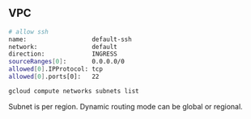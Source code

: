 VPC
-

````sh
# allow ssh
name:                  default-ssh
network:               default
direction:             INGRESS
sourceRanges[0]:       0.0.0.0/0
allowed[0].IPProtocol: tcp
allowed[0].ports[0]:   22
````

````sh
gcloud compute networks subnets list
````

Subnet is per region.
Dynamic routing mode can be global or regional.
